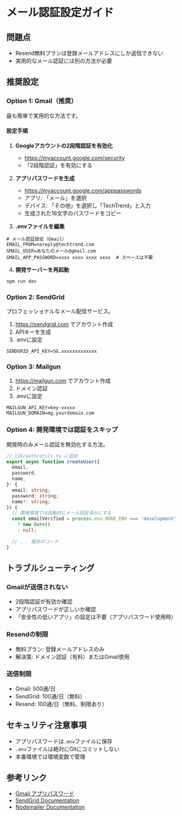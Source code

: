 # メール認証設定ガイド

## 問題点
- Resend無料プランは登録メールアドレスにしか送信できない
- 実用的なメール認証には別の方法が必要

## 推奨設定

### Option 1: Gmail（推奨）

最も簡単で実用的な方法です。

#### 設定手順

1. **Googleアカウントの2段階認証を有効化**
   - https://myaccount.google.com/security
   - 「2段階認証」を有効にする

2. **アプリパスワードを生成**
   - https://myaccount.google.com/apppasswords
   - アプリ: 「メール」を選択
   - デバイス: 「その他」を選択し「TechTrend」と入力
   - 生成された16文字のパスワードをコピー

3. **.envファイルを編集**
```env
# メール認証設定（Gmail）
EMAIL_FROM=noreply@techtrend.com
GMAIL_USER=あなたのメール@gmail.com
GMAIL_APP_PASSWORD=xxxx xxxx xxxx xxxx  # スペースは不要
```

4. **開発サーバーを再起動**
```bash
npm run dev
```

### Option 2: SendGrid

プロフェッショナルなメール配信サービス。

1. https://sendgrid.com でアカウント作成
2. APIキーを生成
3. .envに設定
```env
SENDGRID_API_KEY=SG.xxxxxxxxxxxxx
```

### Option 3: Mailgun

1. https://mailgun.com でアカウント作成
2. ドメイン認証
3. .envに設定
```env
MAILGUN_API_KEY=key-xxxxx
MAILGUN_DOMAIN=mg.yourdomain.com
```

### Option 4: 開発環境では認証をスキップ

開発時のみメール認証を無効化する方法。

```typescript
// lib/auth/utils.ts に追加
export async function createUser({
  email,
  password,
  name,
}: {
  email: string;
  password: string;
  name?: string;
}) {
  // 開発環境では自動的にメール認証済みにする
  const emailVerified = process.env.NODE_ENV === 'development' 
    ? new Date() 
    : null;
    
  // ... 既存のコード
}
```

## トラブルシューティング

### Gmailが送信されない
- 2段階認証が有効か確認
- アプリパスワードが正しいか確認
- 「安全性の低いアプリ」の設定は不要（アプリパスワード使用時）

### Resendの制限
- 無料プラン: 登録メールアドレスのみ
- 解決策: ドメイン認証（有料）またはGmail使用

### 送信制限
- Gmail: 500通/日
- SendGrid: 100通/日（無料）
- Resend: 100通/日（無料、制限あり）

## セキュリティ注意事項

- アプリパスワードは`.env`ファイルに保存
- `.env`ファイルは絶対にGitにコミットしない
- 本番環境では環境変数で管理

## 参考リンク

- [Gmail アプリパスワード](https://support.google.com/accounts/answer/185833)
- [SendGrid Documentation](https://docs.sendgrid.com/)
- [Nodemailer Documentation](https://nodemailer.com/)